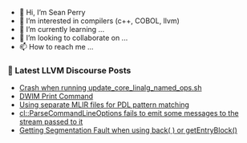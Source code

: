 - 👋 Hi, I’m Sean Perry
- 👀 I’m interested in compilers (c++, COBOL, llvm)
- 🌱 I’m currently learning ...
- 💞️ I’m looking to collaborate on ...
- 📫 How to reach me ...

<!---
s66perry/s66perry is a ✨ special ✨ repository because its `README.md` (this file) appears on your GitHub profile.
You can click the Preview link to take a look at your changes.
--->
### 📕 Latest LLVM Discourse Posts

<!-- DISCOURSE-LLVM:START -->
- [Crash when running update_core_linalg_named_ops.sh](https://discourse.llvm.org/t/crash-when-running-update-core-linalg-named-ops-sh/66115#post_12)
- [DWIM Print Command](https://discourse.llvm.org/t/dwim-print-command/66078#post_10)
- [Using separate MLIR files for PDL pattern matching](https://discourse.llvm.org/t/using-separate-mlir-files-for-pdl-pattern-matching/66183#post_1)
- [cl::ParseCommandLineOptions fails to emit some messages to the stream passed to it](https://discourse.llvm.org/t/cl-parsecommandlineoptions-fails-to-emit-some-messages-to-the-stream-passed-to-it/66178#post_2)
- [Getting Segmentation Fault when using back&lpar; &rpar; or getEntryBlock&lpar;&rpar;](https://discourse.llvm.org/t/getting-segmentation-fault-when-using-back-or-getentryblock/66182#post_2)
<!-- DISCOURSE-LLVM:END -->
